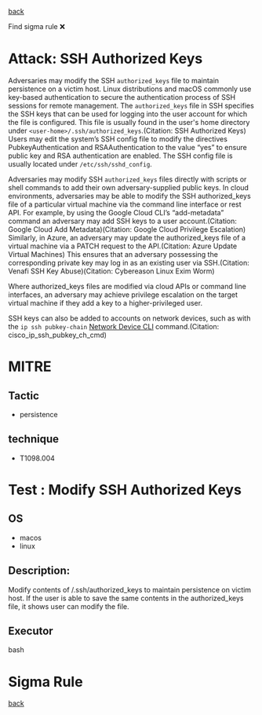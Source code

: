 
[back](../index.md)

Find sigma rule :x: 

# Attack: SSH Authorized Keys 

Adversaries may modify the SSH <code>authorized_keys</code> file to maintain persistence on a victim host. Linux distributions and macOS commonly use key-based authentication to secure the authentication process of SSH sessions for remote management. The <code>authorized_keys</code> file in SSH specifies the SSH keys that can be used for logging into the user account for which the file is configured. This file is usually found in the user's home directory under <code>&lt;user-home&gt;/.ssh/authorized_keys</code>.(Citation: SSH Authorized Keys) Users may edit the system’s SSH config file to modify the directives PubkeyAuthentication and RSAAuthentication to the value “yes” to ensure public key and RSA authentication are enabled. The SSH config file is usually located under <code>/etc/ssh/sshd_config</code>.

Adversaries may modify SSH <code>authorized_keys</code> files directly with scripts or shell commands to add their own adversary-supplied public keys. In cloud environments, adversaries may be able to modify the SSH authorized_keys file of a particular virtual machine via the command line interface or rest API. For example, by using the Google Cloud CLI’s “add-metadata” command an adversary may add SSH keys to a user account.(Citation: Google Cloud Add Metadata)(Citation: Google Cloud Privilege Escalation) Similarly, in Azure, an adversary may update the authorized_keys file of a virtual machine via a PATCH request to the API.(Citation: Azure Update Virtual Machines) This ensures that an adversary possessing the corresponding private key may log in as an existing user via SSH.(Citation: Venafi SSH Key Abuse)(Citation: Cybereason Linux Exim Worm) 

Where authorized_keys files are modified via cloud APIs or command line interfaces, an adversary may achieve privilege escalation on the target virtual machine if they add a key to a higher-privileged user. 

SSH keys can also be added to accounts on network devices, such as with the `ip ssh pubkey-chain` [Network Device CLI](https://attack.mitre.org/techniques/T1059/008) command.(Citation: cisco_ip_ssh_pubkey_ch_cmd)

# MITRE
## Tactic
  - persistence


## technique
  - T1098.004


# Test : Modify SSH Authorized Keys
## OS
  - macos
  - linux


## Description:
Modify contents of <user-home>/.ssh/authorized_keys to maintain persistence on victim host. 
If the user is able to save the same contents in the authorized_keys file, it shows user can modify the file.


## Executor
bash

# Sigma Rule


[back](../index.md)
